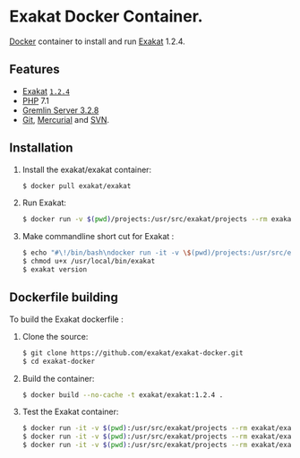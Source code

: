 # Exakat Docker Container.

[Docker](https://www.docker.com) container to install and run [Exakat](https://www.exakat.io/) 1.2.4.

## Features

* [Exakat](https://www.exakat.io/) [`1.2.4`](https://github.com/exakat/exakat.git)
* [PHP](https://php.net) 7.1
* [Gremlin Server 3.2.8](http://tinkerpop.apache.org/)
* [Git](https://git-scm.com/), [Mercurial](https://www.mercurial-scm.org/) and [SVN](https://subversion.apache.org/).

## Installation

1. Install the exakat/exakat container:

    ``` sh
	$ docker pull exakat/exakat
	```

2. Run Exakat:

    ``` sh
	$ docker run -v $(pwd)/projects:/usr/src/exakat/projects --rm exakat/exakat run
    ```

3. Make commandline short cut for Exakat :

    ``` sh
    $ echo "#\!/bin/bash\ndocker run -it -v \$(pwd)/projects:/usr/src/exakat/projects --rm --name my-exakat exakat/exakat \$@" > /usr/local/bin/exakat
    $ chmod u+x /usr/local/bin/exakat
    $ exakat version
    ```

## Dockerfile building

To build the Exakat dockerfile : 

1. Clone the source:

    ``` sh
	$ git clone https://github.com/exakat/exakat-docker.git
	$ cd exakat-docker
    ```

2. Build the container:

    ``` sh
	$ docker build --no-cache -t exakat/exakat:1.2.4 .
    ```

4. Test the Exakat container:

    ``` sh
    $ docker run -it -v $(pwd):/usr/src/exakat/projects --rm exakat/exakat doctor
    $ docker run -it -v $(pwd):/usr/src/exakat/projects --rm exakat/exakat init -p nlptools -R https://github.com/atrilla/nlptools.git -v
    $ docker run -it -v $(pwd):/usr/src/exakat/projects --rm exakat/exakat project -v -p nlptools
	```

